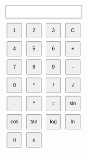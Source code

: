 
<html lang="en">
<head>
  <meta charset="UTF-8">
  <meta name="viewport" content="width=device-width, initial-scale=1.0">
  <title>Scientific Calculator</title>
  <style>
    body {
      font-family: 'Arial', sans-serif;
      display: flex;
      justify-content: center;
      align-items: center;
      height: 100vh;
      margin: 0;
    }

    #calculator {
      border: 2px solid #ccc;
      padding: 20px;
      border-radius: 10px;
      box-shadow: 0 0 10px rgba(0, 0, 0, 0.1);
    }

    input {
      width: 100%;
      padding: 10px;
      margin-bottom: 10px;
      font-size: 16px;
    }

    button {
      width: 48px;
      height: 48px;
      font-size: 16px;
      margin: 5px;
      cursor: pointer;
    }
  </style>
</head>
<body>
  <div id="calculator">
    <input type="text" id="display" readonly>
    <br>
    <button onclick="appendToDisplay('1')">1</button>
    <button onclick="appendToDisplay('2')">2</button>
    <button onclick="appendToDisplay('3')">3</button>
    <button onclick="clearDisplay()">C</button>
    <br>
    <button onclick="appendToDisplay('4')">4</button>
    <button onclick="appendToDisplay('5')">5</button>
    <button onclick="appendToDisplay('6')">6</button>
    <button onclick="operate('+')">+</button>
    <br>
    <button onclick="appendToDisplay('7')">7</button>
    <button onclick="appendToDisplay('8')">8</button>
    <button onclick="appendToDisplay('9')">9</button>
    <button onclick="operate('-')">-</button>
    <br>
    <button onclick="appendToDisplay('0')">0</button>
    <button onclick="operate('*')">*</button>
    <button onclick="operate('/')">/</button>
    <button onclick="calculateSquareRoot()">√</button>
    <br>
    <button onclick="appendToDisplay('.')">.</button>
    <button onclick="calculateExponent()">^</button>
    <button onclick="calculateResult()">=</button>
    <button onclick="calculateSin()">sin</button>
    <br>
    <button onclick="calculateCos()">cos</button>
    <button onclick="calculateTan()">tan</button>
    <button onclick="calculateLog()">log</button>
    <button onclick="calculateLn()">ln</button>
    <br>
    <button onclick="appendToDisplay('Math.PI')">π</button>
    <button onclick="appendToDisplay('Math.E')">e</button>
  </div>

  <script>
    function appendToDisplay(value) {
      document.getElementById('display').value += value;
    }

    function clearDisplay() {
      document.getElementById('display').value = '';
    }

    function operate(operator) {
      document.getElementById('display').value += operator;
    }

    function calculateSquareRoot() {
      let value = document.getElementById('display').value;
      document.getElementById('display').value = Math.sqrt(eval(value));
    }

    function calculateExponent() {
      let value = document.getElementById('display').value;
      document.getElementById('display').value = eval(value) ** 2;
    }

    function calculateResult() {
      let value = document.getElementById('display').value;
      document.getElementById('display').value = eval(value);
    }

    function calculateSin() {
      let value = document.getElementById('display').value;
      document.getElementById('display').value = Math.sin(eval(value));
    }

    function calculateCos() {
      let value = document.getElementById('display').value;
      document.getElementById('display').value = Math.cos(eval(value));
    }

    function calculateTan() {
      let value = document.getElementById('display').value;
      document.getElementById('display').value = Math.tan(eval(value));
    }

    function calculateLog() {
      let value = document.getElementById('display').value;
      document.getElementById('display').value = Math.log10(eval(value));
    }

    function calculateLn() {
      let value = document.getElementById('display').value;
      document.getElementById('display').value = Math.log(eval(value));
    }
  </script>
</body>
</html>
